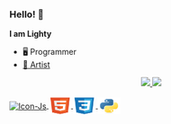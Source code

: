 ### Hello! 👋
**I am Lighty**
- 🖥️ Programmer
- [🎨 Artist](https://www.instagram.com/l1ghty__/)

<div align="center">
  <a href="https://github.com/yLighTy">
  <img height="180em" src="https://github-readme-stats.vercel.app/api?username=yLighTy&show_icons=true&theme=dark&include_all_commits=true&count_private=true"/>
  <img height="180em" src="https://github-readme-stats.vercel.app/api/top-langs/?username=yLighTy&layout=compact&langs_count=7&theme=dark"/>
</div>
<div style="display: inline_block"><br>
  <img align="center" alt="Icon-Js" height="30" width="40" src="https://cdn.jsdelivr.net/gh/devicons/devicon/icons/javascript/javascript-original.svg">
  <img align="center" alt="Icon-HTML" height="30" width="40" src="https://raw.githubusercontent.com/devicons/devicon/master/icons/html5/html5-original.svg">
  <img align="center" alt="Icon-CSS" height="30" width="40" src="https://raw.githubusercontent.com/devicons/devicon/master/icons/css3/css3-original.svg">
  <img align="center" alt="Icon-Python" height="30" width="40" src="https://raw.githubusercontent.com/devicons/devicon/master/icons/python/python-original.svg"
</div>

